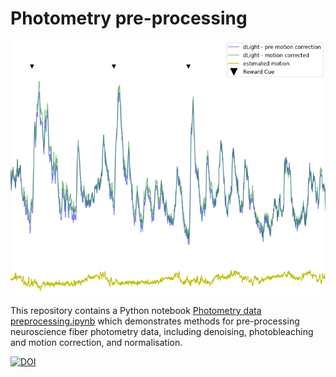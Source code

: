 # Photometry pre-processing



![Figure](./figure.png)

This repository contains a Python notebook [Photometry data preprocessing.ipynb](https://github.com/ThomasAkam/photometry_preprocessing/blob/master/Photometry%20data%20preprocessing.ipynb) which demonstrates methods for pre-processing neuroscience fiber photometry data, including denoising, photobleaching and motion correction, and normalisation.

[![DOI](https://zenodo.org/badge/177133375.svg)](https://zenodo.org/doi/10.5281/zenodo.10103973)
